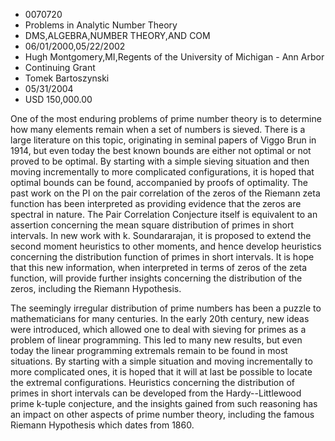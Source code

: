
* 0070720
* Problems in Analytic Number Theory
* DMS,ALGEBRA,NUMBER THEORY,AND COM
* 06/01/2000,05/22/2002
* Hugh Montgomery,MI,Regents of the University of Michigan - Ann Arbor
* Continuing Grant
* Tomek Bartoszynski
* 05/31/2004
* USD 150,000.00

One of the most enduring problems of prime number theory is to determine how
many elements remain when a set of numbers is sieved. There is a large
literature on this topic, originating in seminal papers of Viggo Brun in 1914,
but even today the best known bounds are either not optimal or not proved to be
optimal. By starting with a simple sieving situation and then moving
incrementally to more complicated configurations, it is hoped that optimal
bounds can be found, accompanied by proofs of optimality. The past work on the
PI on the pair correlation of the zeros of the Riemann zeta function has been
interpreted as providing evidence that the zeros are spectral in nature. The
Pair Correlation Conjecture itself is equivalent to an assertion concerning the
mean square distribution of primes in short intervals. In new work with k.
Soundararajan, it is proposed to extend the second moment heuristics to other
moments, and hence develop heuristics concerning the distribution function of
primes in short intervals. It is hope that this new information, when
interpreted in terms of zeros of the zeta function, will provide further
insights concerning the distribution of the zeros, including the Riemann
Hypothesis.

The seemingly irregular distribution of prime numbers has been a puzzle to
mathematicians for many centuries. In the early 20th century, new ideas were
introduced, which allowed one to deal with sieving for primes as a problem of
linear programming. This led to many new results, but even today the linear
programming extremals remain to be found in most situations. By starting with a
simple situation and moving incrementally to more complicated ones, it is hoped
that it will at last be possible to locate the extremal configurations.
Heuristics concerning the distribution of primes in short intervals can be
developed from the Hardy--Littlewood prime k-tuple conjecture, and the insights
gained from such reasoning has an impact on other aspects of prime number
theory, including the famous Riemann Hypothesis which dates from 1860.
